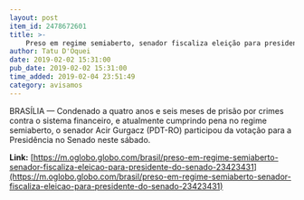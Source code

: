 ```yaml
---
layout: post
item_id: 2478672601
title: >-
    Preso em regime semiaberto, senador fiscaliza eleição para presidente do Senado
author: Tatu D'Oquei
date: 2019-02-02 15:31:00
pub_date: 2019-02-02 15:31:00
time_added: 2019-02-04 23:51:49
category: avisamos
---
```


BRASÍLIA — Condenado a quatro anos e seis meses de prisão por crimes contra o sistema financeiro, e atualmente cumprindo pena no regime semiaberto, o senador Acir Gurgacz (PDT-RO) participou da votação para a Presidência no Senado neste sábado.

**Link:** [https://m.oglobo.globo.com/brasil/preso-em-regime-semiaberto-senador-fiscaliza-eleicao-para-presidente-do-senado-23423431](https://m.oglobo.globo.com/brasil/preso-em-regime-semiaberto-senador-fiscaliza-eleicao-para-presidente-do-senado-23423431)

